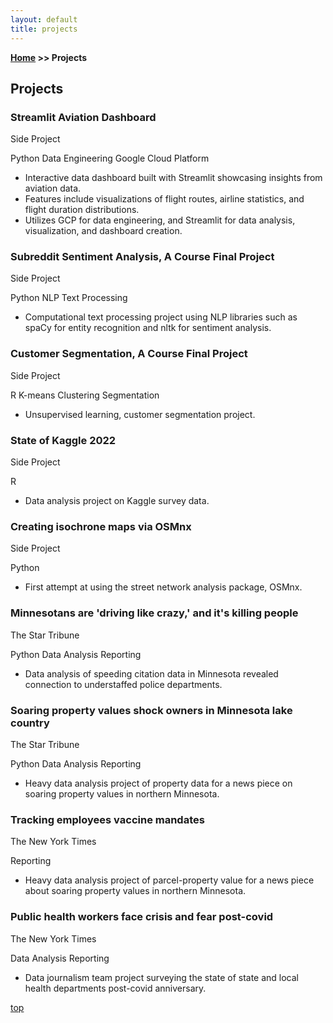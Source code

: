 ```yaml
---
layout: default
title: projects
---
```

**[Home](/) >> Projects**

## Projects

<div class="card">
  <h3>Streamlit Aviation Dashboard
</h3>
  <p>Side Project</p>
  <span class=rep>Python</span>
  <span class=rep>Data Engineering</span>
  <span class=rep>Google Cloud Platform</span>
  <ul>
    <li>Interactive data dashboard built with Streamlit showcasing insights from aviation data.</li>
    <li>Features include visualizations of flight routes, airline statistics, and flight duration distributions.</li>
    <li>Utilizes GCP for data engineering, and Streamlit for data analysis, visualization, and dashboard creation.</li>
  </ul>
  <a href="https://skylite.streamlit.app/"><span class="card-link-spanner"></span></a>
</div>

<div class="card">
  <h3>Subreddit Sentiment Analysis, A Course Final Project
</h3>
  <p>Side Project</p>
  <span class=rep>Python</span>
  <span class=rep>NLP</span>
  <span class=rep>Text Processing</span>
  <ul>
    <li>Computational text processing project using NLP libraries such as spaCy for entity recognition and nltk for sentiment analysis.</li>
  </ul>
  <a href="https://yvesmango.github.io/8410-subreddit-sentiment-analysis/"><span class="card-link-spanner"></span></a>
</div>

<div class="card">
  <h3>Customer Segmentation, A Course Final Project
</h3>
  <p>Side Project</p>
  <span class=rep>R</span>
  <span class=rep>K-means Clustering</span>
  <span class=rep>Segmentation</span>
  <ul>
    <li>Unsupervised learning, customer segmentation project.</li>
  </ul>
  <a href="https://yvesmango.github.io/7020-customer-segmentation/"><span class="card-link-spanner"></span></a>
</div>

<div class="card">
  <h3>State of Kaggle 2022 
</h3>
  <p>Side Project</p>
  <span class=rep>R</span>
  <ul>
    <li>Data analysis project on Kaggle survey data.</li>
  </ul>
  <a href="https://yvesmango.github.io/r-kaggle-survey-2022/"><span class="card-link-spanner"></span></a>
</div>

<div class="card">
  <h3>Creating isochrone maps via OSMnx
</h3>
  <p>Side Project</p>
  <span class=rep>Python</span>
  <ul>
    <li>First attempt at using the street network analysis package, OSMnx.</li>
  </ul>
  <a href="https://yvesmango.github.io/isochrone_map1/"><span class="card-link-spanner"></span></a>
</div>

<div class="card">
  <h3>Minnesotans are 'driving like crazy,' and it's killing people
</h3>
  <p>The Star Tribune</p>
  <span class=rep>Python</span>
  <span class=rep>Data Analysis</span>
  <span class=rep>Reporting</span>
  <ul>
    <li>Data analysis of speeding citation data in Minnesota revealed connection to understaffed police departments.</li>
  </ul>
  <a href="https://www.startribune.com/is-there-more-speeding-on-minnesota-roads/600204091/" target="_blank"><span class="card-link-spanner"></span></a>
</div>

<div class="card">
  <h3>Soaring property values shock owners in Minnesota lake country
</h3>
  <p>The Star Tribune</p>
  <span class=rep>Python</span>
  <span class=rep>Data Analysis</span>
  <span class=rep>Reporting</span>
  <ul>
    <li>Heavy data analysis project of property data for a news piece on soaring property values in northern Minnesota.</li>
  </ul>
  <a href="https://www.startribune.com/property-values-soaring-in-minnesota-lake-country/600196316/" target="_blank"><span class="card-link-spanner"></span></a>
</div>

<div class="card">
  <h3>Tracking employees vaccine mandates
</h3>
  <p>The New York Times</p>
  <span class=rep>Reporting</span>
  <ul>
    <li>Heavy data analysis project of parcel-property value for a news piece about soaring property values in northern Minnesota.</li>
  </ul>
  <a href="https://www.nytimes.com/interactive/2021/12/18/us/vaccine-mandate-states.html" target="_blank"><span class="card-link-spanner"></span></a>
</div>

<div class="card">
  <h3>Public health workers face crisis and fear post-covid 
</h3>
  <p>The New York Times</p>
  <span class=rep>Data Analysis</span>
  <span class=rep>Reporting</span>
  <ul>
    <li>Data journalism team project surveying the state of state and local health departments post-covid anniversary.</li>
  </ul>
  <a href="https://www.nytimes.com/2021/10/18/us/coronavirus-public-health.html" target="_blank"><span class="card-link-spanner"></span></a>
</div>


[top](#top)